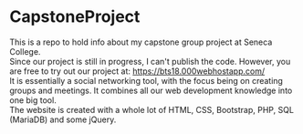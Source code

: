 # CapstoneProject
This is a repo to hold info about my capstone group project at Seneca College.    
Since our project is still in progress, I can't publish the code. However, you are free to try out our project at: https://bts18.000webhostapp.com/    
It is essentially a social networking tool, with the focus being on creating groups and meetings. It combines all our web development knowledge into one big tool.   
The website is created with a whole lot of HTML, CSS, Bootstrap, PHP, SQL (MariaDB) and some jQuery. 
